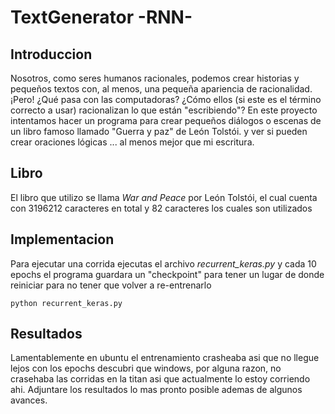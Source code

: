 # TextGenerator -RNN-
## Introduccion

Nosotros, como seres humanos racionales, podemos crear historias y pequeños textos con, al menos, una pequeña apariencia de racionalidad. ¡Pero! ¿Qué pasa con las computadoras? ¿Cómo ellos (si este es el término correcto a usar) racionalizan lo que están "escribiendo"? En este proyecto intentamos hacer un programa para crear pequeños diálogos o escenas de un libro famoso llamado "Guerra y paz" de León Tolstói. y ver si pueden crear oraciones lógicas ... al menos mejor que mi escritura.

## Libro
El libro que utilizo se llama *War and Peace* por León Tolstói, el cual cuenta con 3196212 caracteres en total y 82 caracteres los cuales son utilizados

## Implementacion
Para ejecutar una corrida ejecutas el archivo *recurrent_keras.py* y cada 10 epochs el programa guardara un "checkpoint" para tener un lugar de donde reiniciar para no tener que volver a re-entrenarlo
```
python recurrent_keras.py
```

## Resultados
Lamentablemente en ubuntu el entrenamiento crasheaba asi que no llegue lejos con los epochs descubri que windows, por alguna razon, no crasehaba las corridas en la titan asi que actualmente lo estoy corriendo ahi. Adjuntare los resultados lo mas pronto posible ademas de algunos avances.
